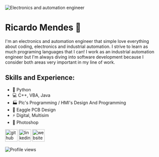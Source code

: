 ![Electronics and automation engineer](https://arturssmirnovs.github.io/github-profile-readme-generator/images/banner.png)

# Ricardo Mendes 🎱
I'm an electronics and automation engineer that simple love everything about coding, electronics and industrial automation.
I strive to learn as much programing languages that I can! 
I work as an industrial automation engineer but I'm always diving into software development because I consider both areas very important in my line of work.

## Skills and Experience: 

* 🐍 Python
* 💻 C++, VBA, Java
* 🏭 Plc's Programming / HMI's Design And Programming
* 🦅 Eaggle PCB Design
* ⚡ Digital, Multisim
* 📐 Photoshop


[<img src='https://cdn.jsdelivr.net/npm/simple-icons@3.0.1/icons/github.svg' alt='github' height='40'>](https://github.com/RAMM-Automation)  [<img src='https://cdn.jsdelivr.net/npm/simple-icons@3.0.1/icons/linkedin.svg' alt='linkedin' height='40'>](https://www.linkedin.com/in/ricardomendes8/)  [<img src='https://cdn.jsdelivr.net/npm/simple-icons@3.0.1/icons/icloud.svg' alt='website' height='40'>](www.ramm.pro)  

![Profile views](https://gpvc.arturio.dev/RAMM-Automation)  
